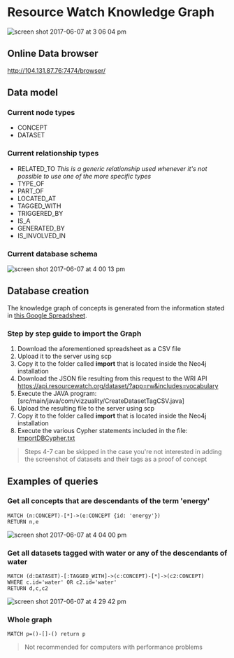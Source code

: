 # Resource Watch Knowledge Graph

![screen shot 2017-06-07 at 3 06 04 pm](https://user-images.githubusercontent.com/545342/26879898-fb6500e6-4b92-11e7-8bdc-8dc469b1cf2b.png)

## Online Data browser

http://104.131.87.76:7474/browser/

## Data model

### Current node types

* CONCEPT
* DATASET

### Current relationship types

* RELATED_TO _This is a generic relationship used whenever it's not possible to use one of the more specific types_
* TYPE_OF
* PART_OF
* LOCATED_AT
* TAGGED_WITH
* TRIGGERED_BY
* IS_A
* GENERATED_BY
* IS_INVOLVED_IN

### Current database schema

![screen shot 2017-06-07 at 4 00 13 pm](https://user-images.githubusercontent.com/545342/26882355-76464606-4b9a-11e7-85eb-ec5326379df1.png)

## Database creation

The knowledge graph of concepts is generated from the information stated in [this Google Spreadsheet](https://docs.google.com/a/vizzuality.com/spreadsheets/d/1awsO5aPEOv_OEFTakIhn-Ej7RFw46UP-jUWXnskPRqk/edit?usp=sharing).
 
### Step by step guide to import the Graph

1. Download the aforementioned spreadsheet as a CSV file
2. Upload it to the server using scp
3. Copy it to the folder called **import** that is located inside the Neo4j installation
4. Download the JSON file resulting from this request to the WRI API https://api.resourcewatch.org/dataset/?app=rw&includes=vocabulary
5. Execute the JAVA program: [src/main/java/com/vizzuality/CreateDatasetTagCSV.java]
6. Upload the resulting file to the server using scp
7. Copy it to the folder called **import** that is located inside the Neo4j installation
8. Execute the various Cypher statements included in the file: [ImportDBCypher.txt](ImportDBCypher.txt)

> Steps 4-7 can be skipped in the case you're not interested in adding the screenshot of datasets and their tags as a proof of concept


## Examples of queries

### Get all concepts that are descendants of the term 'energy'

```
MATCH (n:CONCEPT)-[*]->(e:CONCEPT {id: 'energy'})
RETURN n,e
```

![screen shot 2017-06-07 at 4 04 00 pm](https://user-images.githubusercontent.com/545342/26882540-f684425a-4b9a-11e7-83b9-46b204188045.png)

### Get all datasets tagged with water or any of the descendants of water

```
MATCH (d:DATASET)-[:TAGGED_WITH]->(c:CONCEPT)-[*]->(c2:CONCEPT)
WHERE c.id='water' OR c2.id='water'
RETURN d,c,c2
```


![screen shot 2017-06-07 at 4 29 42 pm](https://user-images.githubusercontent.com/545342/26883827-8dfe50a0-4b9e-11e7-9338-fbe176e4f0c1.png)

### Whole graph

```
MATCH p=()-[]-() return p
```
> Not recommended for computers with performance problems



